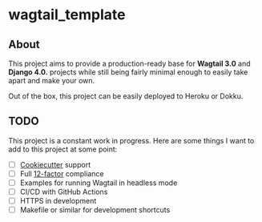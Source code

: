 # wagtail_template

## About

This project aims to provide a production-ready base for **Wagtail 3.0** and **Django 4.0.** projects while still being fairly minimal enough to easily take apart and make your own.

Out of the box, this project can be easily deployed to Heroku or Dokku.

## TODO

This project is a constant work in progress. Here are some things I want to add to this project at some point:

- [ ] [Cookiecutter](https://cookiecutter.readthedocs.io/en/1.7.2/) support
- [ ] Full [12-factor](https://12factor.net/) compliance
- [ ] Examples for running Wagtail in headless mode
- [ ] CI/CD with GitHub Actions
- [ ] HTTPS in development
- [ ] Makefile or similar for development shortcuts
